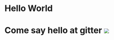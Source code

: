 # Hello World

# Come say hello at gitter [![](https://badges.gitter.im/Join%20Chat.svg)](https://gitter.im/practice-proactive/Lobby)

